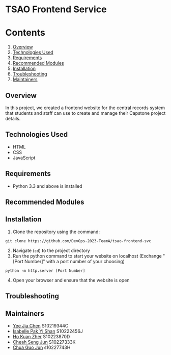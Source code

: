 # TSAO Frontend Service

# Contents

1. [Overview](#overview)
2. [Technologies Used](#technologies-used)
3. [Requirements](#requirements)
4. [Recommended Modules](#recommended-modules)
5. [Installation](#installation)
6. [Troubleshooting](#troubleshooting)
7. [Maintainers](#maintainers)

## Overview

In this project, we created a frontend website for the central records system that students and staff can use to create and manage their Capstone project details.

## Technologies Used

- HTML
- CSS
- JavaScript

## Requirements

- Python 3.3 and above is installed

## Recommended Modules

## Installation

1. Clone the repository using the command:

```
git clone https://github.com/DevOps-2023-TeamA/tsao-frontend-svc
```

2. Navigate (`cd`) to the project directory
3. Run the python command to start your website on localhost (Exchange "[Port Number]" with a port number of your choosing)

```
python -m http.server [Port Number]
```

4. Open your browser and ensure that the website is open

## Troubleshooting

## Maintainers

- [Yee Jia Chen](https://github.com/jiachenyee) S10219344C
- [Isabelle Pak Yi Shan](https://github.com/isabellepakyishan) S10222456J
- [Ho Kuan Zher](https://github.com/Kuan-Zher) S10223870D
- [Cheah Seng Jun](https://github.com/DanielCheahSJ) S10227333K
- [Chua Guo Jun](https://github.com/GuojunLoser) s10227743H
